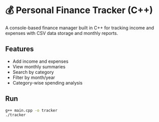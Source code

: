# 💰 Personal Finance Tracker (C++)

A console-based finance manager built in C++ for tracking income and expenses with CSV data storage and monthly reports.

## Features
- Add income and expenses
- View monthly summaries
- Search by category
- Filter by month/year
- Category-wise spending analysis

## Run
```bash
g++ main.cpp -o tracker
./tracker

